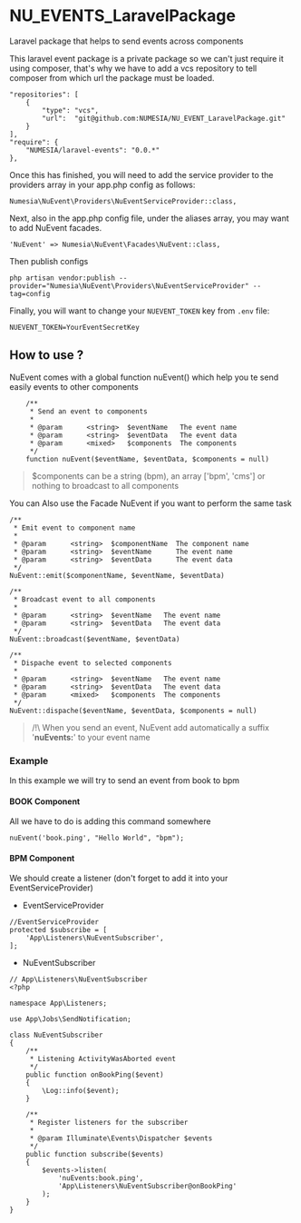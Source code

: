 # NU_EVENTS_LaravelPackage
Laravel package that helps to send events across components

This laravel event package is a private package so we can't just require it using composer, that's why we have to add a vcs repository to tell
composer from which url the package must be loaded.

    "repositories": [
        {
            "type": "vcs",
            "url":  "git@github.com:NUMESIA/NU_EVENT_LaravelPackage.git"
        }
    ],
    "require": {
        "NUMESIA/laravel-events": "0.0.*"
    },


Once this has finished, you will need to add the service provider to the providers array in your app.php config as follows:

    Numesia\NuEvent\Providers\NuEventServiceProvider::class,

Next, also in the app.php config file, under the aliases array, you may want to add NuEvent facades.

    'NuEvent' => Numesia\NuEvent\Facades\NuEvent::class,

Then publish configs

    php artisan vendor:publish --provider="Numesia\NuEvent\Providers\NuEventServiceProvider" --tag=config

Finally, you will want to change your `NUEVENT_TOKEN` key from `.env` file:

    NUEVENT_TOKEN=YourEventSecretKey

## How to use ?
NuEvent comes with a global function nuEvent() which help you te send easily events to other components

```
    /**
     * Send an event to components
     *
     * @param      <string>  $eventName   The event name
     * @param      <string>  $eventData   The event data
     * @param      <mixed>   $components  The components
     */
    function nuEvent($eventName, $eventData, $components = null)
```
> $components can be a string (bpm), an array ['bpm', 'cms'] or nothing to broadcast to all components

You can Also use the Facade NuEvent if you want to perform the same task

```
/**
 * Emit event to component name
 *
 * @param      <string>  $componentName  The component name
 * @param      <string>  $eventName      The event name
 * @param      <string>  $eventData      The event data
 */
NuEvent::emit($componentName, $eventName, $eventData)

/**
 * Broadcast event to all components
 *
 * @param      <string>  $eventName   The event name
 * @param      <string>  $eventData   The event data
 */
NuEvent::broadcast($eventName, $eventData)

/**
 * Dispache event to selected components
 *
 * @param      <string>  $eventName   The event name
 * @param      <string>  $eventData   The event data
 * @param      <mixed>   $components  The components
 */
NuEvent::dispache($eventName, $eventData, $components = null)
```

> /!\ When you send an event, NuEvent add automatically a suffix '**nuEvents:**' to your event name

### Example

In this example we will try to send an event from book to bpm

#### BOOK Component
All we have to do is adding this command somewhere

```
nuEvent('book.ping', "Hello World", "bpm");
```

#### BPM Component
We should create a listener (don't forget to add it into your EventServiceProvider)

* EventServiceProvider
```
//EventServiceProvider
protected $subscribe = [
    'App\Listeners\NuEventSubscriber',
];
```

* NuEventSubscriber

```
// App\Listeners\NuEventSubscriber
<?php

namespace App\Listeners;

use App\Jobs\SendNotification;

class NuEventSubscriber
{
    /**
     * Listening ActivityWasAborted event
     */
    public function onBookPing($event)
    {
        \Log::info($event);
    }

    /**
     * Register listeners for the subscriber
     *
     * @param Illuminate\Events\Dispatcher $events
     */
    public function subscribe($events)
    {
        $events->listen(
            'nuEvents:book.ping',
            'App\Listeners\NuEventSubscriber@onBookPing'
        );
    }
}


